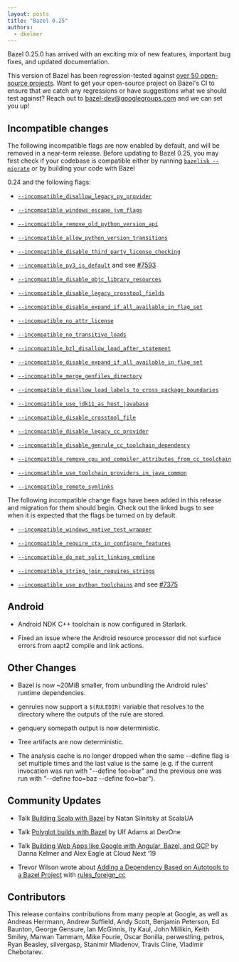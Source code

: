 ```yaml
---
layout: posts
title: "Bazel 0.25"
authors:
  - dkelmer
---
```


Bazel 0.25.0 has arrived with an exciting mix of new features, important bug fixes, and updated documentation.

This version of Bazel has been regression-tested against [over 50 open-source projects](https://buildkite.com/bazel/bazel-at-head-plus-downstream/builds/939). Want to get your open-source project on Bazel's CI to ensure that we catch any regressions or have suggestions what we should test against? Reach out to [bazel-dev@googlegroups.com](mailto:bazel-discuss@googlegroups.com) and we can set you up!


## Incompatible changes

The following incompatible flags are now enabled by default, and will be removed in a near-term release. Before updating to Bazel 0.25, you may first check if your codebase is compatible either by running [`bazelisk --migrate`](https://github.com/philwo/bazelisk) or by building your code with Bazel

0.24 and the following flags:

- [`--incompatible_disallow_legacy_py_provider`](https://github.com/bazelbuild/bazel/issues/7298)

- [`--incompatible_windows_escape_jvm_flags`](https://github.com/bazelbuild/bazel/issues/7486)

- [`--incompatible_remove_old_python_version_api`](https://github.com/bazelbuild/bazel/issues/7308) 

- [`--incompatible_allow_python_version_transitions`](https://github.com/bazelbuild/bazel/issues/7307) 

- [`--incompatible_disable_third_party_license_checking`](https://github.com/bazelbuild/bazel/issues/7553)

- [`--incompatible_py3_is_default`](https://github.com/bazelbuild/bazel/issues/7359) and see [#7593](https://github.com/bazelbuild/issues/7593)

- [`--incompatible_disable_objc_library_resources`](https://github.com/bazelbuild/bazel/issues/7594) 

- [`--incompatible_disable_legacy_crosstool_fields`](https://github.com/bazelbuild/bazel/issues/6861)

- [`--incompatible_disable_expand_if_all_available_in_flag_set`](https://github.com/bazelbuild/bazel/issues/7008) 

- [`--incompatible_no_attr_license`](https://github.com/bazelbuild/bazel/issues/6420) 

- [`--incompatible_no_transitive_loads`](https://github.com/bazelbuild/bazel/issues/5636)

- [`--incompatible_bzl_disallow_load_after_statement`](https://github.com/bazelbuild/bazel/issues/5815) 

- [`--incompatible_disable_expand_if_all_available_in_flag_set`](https://github.com/bazelbuild/bazel/issues/7008) 

- [`--incompatible_merge_genfiles_directory`](https://github.com/bazelbuild/bazel/issues/6761)

- [`--incompatible_disallow_load_labels_to_cross_package_boundaries`](https://github.com/bazelbuild/bazel/issues/6408)

- [`--incompatible_use_jdk11_as_host_javabase`](https://github.com/bazelbuild/bazel/issues/7219)

- [`--incompatible_disable_crosstool_file`](https://github.com/bazelbuild/bazel/issues/7320)

- [`--incompatible_disable_legacy_cc_provider`](https://github.com/bazelbuild/bazel/issues/7036) 

- [`--incompatible_disable_genrule_cc_toolchain_dependency`](https://github.com/bazelbuild/bazel/issues/6867) 

- [`--incompatible_remove_cpu_and_compiler_attributes_from_cc_toolchain`](https://github.com/bazelbuild/bazel/issues/7075) 

- [`--incompatible_use_toolchain_providers_in_java_common`](https://github.com/bazelbuild/bazel/issues/7186)

- [`--incompatible_remote_symlinks`](https://github.com/bazelbuild/bazel/issues/7917)

 

The following incompatible change flags have been added in this release and migration for them should begin. Check out the linked bugs to see when it is expected that the flags be turned on by default. 

- [`--incompatible_windows_native_test_wrapper`](https://github.com/bazelbuild/bazel/issues/6622)

- [`--incompatible_require_ctx_in_configure_features`](https://github.com/bazelbuild/bazel/issues/7793)

- [`--incompatible_do_not_split_linking_cmdline`](https://github.com/bazelbuild/bazel/issues/7687)

- [`--incompatible_string_join_requires_strings`](https://github.com/bazelbuild/bazel/issues/7802)

- [`--incompatible_use_python_toolchains`](https://github.com/bazelbuild/bazel/issues/7899) and see [#7375](https://github.com/bazelbuild/bazel/issues/7375)


## Android

 - Android NDK C++ toolchain is now configured in Starlark.
 
 - Fixed an issue where the Android resource processor did not surface errors from aapt2 compile and link actions.


## Other Changes

 - Bazel is now ~20MiB smaller, from unbundling the Android rules' runtime dependencies.

 - genrules now support a `$(RULEDIR)` variable that resolves to the directory where the outputs of the rule are stored.
 
 - genquery somepath output is now deterministic.
 
 - Tree artifacts are now deterministic.
 
 - The analysis cache is no longer dropped when the same --define flag is set multiple times and the last value is the same (e.g. if the current invocation was run with "--define foo=bar" and the previous one was run with "--define foo=baz --define foo=bar").


## Community Updates

- Talk [Building Scala with Bazel](https://www.youtube.com/watch?v=lT8zpzyJW7I) by Natan Silnitsky at ScalaUA

- Talk [Polyglot builds with Bazel](https://www.youtube.com/watch?v=2JQrpvYzNfY) by Ulf Adams at DevOne

- Talk [Building Web Apps like Google with Angular, Bazel, and GCP](https://www.youtube.com/watch?v=lDyIc2Abkwg) by Danna Kelmer and Alex Eagle at Cloud Next ‘19

- Trevor Wilson wrote about [Adding a Dependency Based on Autotools to a Bazel Project](https://bloggerbust.ca/post/adding-a-dependency-based-on-autotools-to-a-bazel-project/) with [rules_foreign_cc](https://github.com/bazelbuild/rules_foreign_cc)


## Contributors

This release contains contributions from many people at Google, as well as Andreas Herrmann, Andrew Suffield, Andy Scott, Benjamin Peterson, Ed Baunton, George Gensure, Ian McGinnis, Ity Kaul, John Millikin, Keith Smiley, Marwan Tammam, Mike Fourie, Oscar Bonilla, perwestling, petros, Ryan Beasley, silvergasp, Stanimir Mladenov, Travis Cline, Vladimir Chebotarev.

